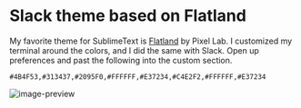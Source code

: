 Slack theme based on Flatland
===========

My favorite theme for SublimeText is [Flatland](https://github.com/thinkpixellab/flatland) by Pixel Lab. I customized my terminal around the colors, and I did the same with Slack. Open up preferences and past the following into the custom section.

```
#4B4F53,#313437,#2095F0,#FFFFFF,#E37234,#C4E2F2,#FFFFFF,#E37234
```

![image-preview](http://i.imgur.com/OQqAaep.png)
